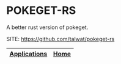 # POKEGET-RS

 A better rust version of pokeget.

 SITE: https://github.com/talwat/pokeget-rs

 | [Applications](https://portable-linux-apps.github.io/apps.html) | [Home](https://portable-linux-apps.github.io)
 | --- | --- |
